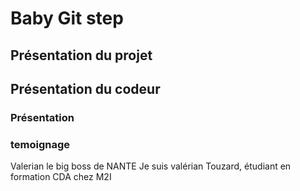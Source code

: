 # Baby Git step

## Présentation du projet
## Présentation du codeur
### Présentation
### temoignage
 Valerian le big boss de NANTE
Je suis valérian Touzard, étudiant en formation CDA chez M2I
